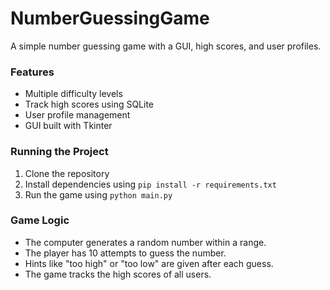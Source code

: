 # NumberGuessingGame
A simple number guessing game with a GUI, high scores, and user profiles.

### Features
- Multiple difficulty levels
- Track high scores using SQLite
- User profile management
- GUI built with Tkinter

### Running the Project
1. Clone the repository
2. Install dependencies using `pip install -r requirements.txt`
3. Run the game using `python main.py`

### Game Logic
- The computer generates a random number within a range.
- The player has 10 attempts to guess the number.
- Hints like "too high" or "too low" are given after each guess.
- The game tracks the high scores of all users.
